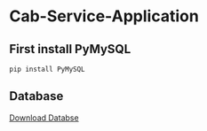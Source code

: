 # Cab-Service-Application

## First install PyMySQL
```
pip install PyMySQL
```

## Database
[Download Databse]([https://github.com/user/repo/blob/branch/other_file.md](https://github.com/ushanchamod/Cab-Service-application-python/blob/01dec841b8be9982ebdabffcd429a48fd757ed06/database/vehicle_db.sql))
